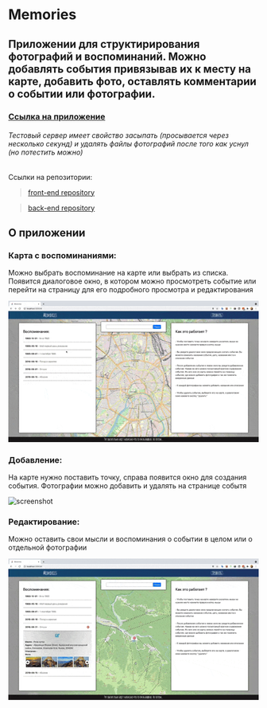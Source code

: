 # Memories

## Приложении для структирирования фотографий и воспоминаний. Можно добавлять события привязывав их к месту на карте, добавить фото, оставлять комментарии о событии или фотографии.

### [Ссылка на приложение](https://shellipov.github.io/memories_front)
###### Тестовый сервер имеет свойство засыпать (просывается через несколько секунд) и удалять файлы фотографий после того как уснул (но потестить можно)

Ссылки на репозитории:

>[front-end repository](https://github.com/shellipov/memories_front) 


>[back-end repository](https://github.com/shellipov/memories_back)


## О приложении

### Карта с воспоминаниями:
  Можно выбрать воспоминание на карте или выбрать из списка.
  Появится диалоговое окно, в котором можно просмотреть событие или перейти на страницу для его подробного просмотра и редактирования

![screenshot](readme-assets/screen_1.gif)

### Добавление:

  На карте нужно поставить точку, справа появится окно для создания события.
  Фотографии можно добавить и удалять на странице событя

![screenshot](readme-assets/screen_2.gif)

### Редактирование:

  Можно оставить свои мысли и воспоминания о событии в целом или о отдельной фотографии

![screenshot](readme-assets/screen_3.gif)

